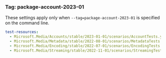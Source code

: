 ### Tag: package-account-2023-01

These settings apply only when `--tag=package-account-2023-01` is specified on the command line.

```yaml $(tag) == 'package-account-2023-01'
test-resources:
  - Microsoft.Media/Accounts/stable/2023-01-01/scenarios/AccountTests.yaml
  - Microsoft.Media/Metadata/stable/2022-08-01/scenarios/MetadataTests.yaml
  - Microsoft.Media/Encoding/stable/2022-07-01/scenarios/EncodingTests.yaml
  - Microsoft.Media/Streaming/stable/2022-11-01/scenarios/StreamingTests.yaml

```